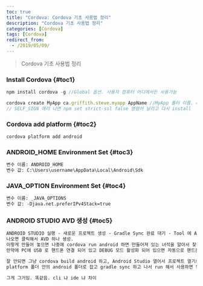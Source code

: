 ```yaml
---
toc: true
title: "Cordova: Cordova 기초 사용법 정리"
description: "Cordova 기초 사용법 정리" 
categories: [Cordova]
tags: [Cordova]
redirect_from:
  - /2019/05/09/
---
```


> Cordova 기초 사용법 정리

### Install Cordova {#toc1}

```js
npm install cordova -g //Global 옵션. 사용자 컴퓨터 어디에서든 사용가능

cordova create MyApp ca.griffith.steve.myapp AppName //MyApp 폴터 이름. ca.xxx 패키지명. AppName 앱 이름
// SELF_SIGN 에러 나면 npm set strict-ssl false 명령어 날리고 다시 install
```

### Cordova add platform {#toc2}

```js
cordova platform add android
```

### ANDROID_HOME Environment Set {#toc3}
```md
변수 이름: ANDROID_HOME 
변수 값: C:\Users\username\AppData\Local\Android\Sdk
```

### JAVA_OPTION Environment Set {#toc4}
```md
변수 이름: _JAVA_OPTIONS 
변수 값: -Djava.net.preferIPv4Stack=true
```

### ANDROID STUDIO AVD 생성 {#toc5}
```md 
ANDROID STUDIO 실행 - 새로운 프로젝트 생성 - Gradle Sync 완료 대기 - Tool 에 AVD Manager 나오는지 확인
나오면 클릭해서 AVD 하나 생성. 
이렇게 만들어 놓으면 나중에 cordova run android 하면 만들어져 있는 녀석을 알아서 찾아서 띄워줌.
만약에 PC에 USB 로 핸드폰 연결 되어 있고 DEBUG 모드 활성화 되어 있으면 자동으로 핸드폰에 앱 기동됨.

잘 안되면 그냥 cordova build android 하고, Android Studio 열어서 프로젝트 열기로 해서
platform 폴더 안의 android 폴더로 잡고 gradle sync 하고 나서 run 해서 사용하면 됨.

그게 그거임. 똑같음. cli 냐 ide 냐 차이
```

[^1]: This is a footnote.

[kramdown]: https://kramdown.gettalong.org/
[My Blog]: https://marindie.github.io